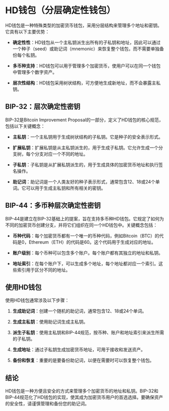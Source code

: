 ﻿

# HD钱包（分层确定性钱包）

HD钱包是一种特殊类型的加密货币钱包，采用分层结构来管理多个地址和密钥。它具有以下主要优势：

- **确定性性**：HD钱包从一个主私钥派生出所有的子私钥和地址，因此可以通过一个种子（seed）或助记词（mnemonic）来恢复整个钱包，而不需要单独备份每个私钥。

- **多币种支持**：HD钱包可以用于管理多个加密货币，使用户可以在同一个钱包中管理多个数字资产。

- **层次性结构**：HD钱包采用树状结构，可方便地生成新地址，而不会暴露主私钥。

## BIP-32：层次确定性密钥

BIP-32是Bitcoin Improvement Proposal的一部分，定义了HD钱包的核心规范，包括以下关键概念：

- **主私钥**：一个主私钥用于生成树状结构的子私钥。它是种子的安全表示形式。

- **扩展私钥**：扩展私钥是从主私钥派生的，用于生成子私钥。它允许生成一个分支树，每个分支对应一个不同的地址。

- **子私钥**：子私钥是从扩展私钥派生的，用于生成具体的加密货币地址和执行签名操作。

- **助记词**：助记词是一个人类友好的种子表示形式，通常包含12、18或24个单词。它可以用于生成主私钥和所有相关的密钥。

## BIP-44：多币种层次确定性密钥

BIP-44是建立在BIP-32基础上的提案，旨在支持多币种HD钱包。它规定了如何为不同的加密货币创建分支，并将它们组织在同一个HD钱包中。关键概念包括：

- **币种代码**：每个加密货币都有一个唯一的币种代码，例如Bitcoin（BTC）的代码是0，Ethereum（ETH）的代码是60。这个代码用于生成对应的地址。

- **账户级别**：每个币种可以包含多个账户。每个账户都有其独立的地址和私钥。

- **地址索引**：在每个账户下，可以生成多个地址，每个地址都对应一个索引。这些索引用于区分不同的地址。

## 使用HD钱包

使用HD钱包通常涉及以下步骤：

1. **生成助记词**：创建一个随机的助记词，通常包含12、18或24个单词。

2. **生成主私钥**：使用助记词生成主私钥。

3. **派生子私钥**：使用主私钥和BIP-44规范，按币种、账户和地址索引来派生所需的子私钥。

4. **生成地址**：通过子私钥生成加密货币地址，可用于接收和发送资产。

5. **备份和恢复**：重要的是要备份助记词，以便在需要时可以恢复整个钱包。

## 结论

HD钱包是一种方便且安全的方式来管理多个加密货币的地址和私钥。BIP-32和BIP-44规范化了HD钱包的实现，使其成为加密货币用户的首选选择。要确保资产的安全性，请谨慎管理和备份您的助记词。
